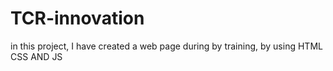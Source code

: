 # TCR-innovation
in this project, I have created a web page during by training, by using HTML CSS AND JS
